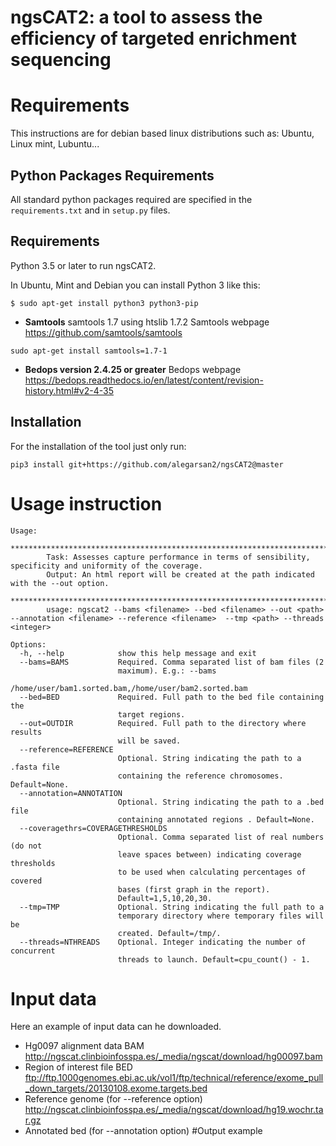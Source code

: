 ngsCAT2: a tool to assess the efficiency of targeted enrichment sequencing
=======================================


# Requirements
This instructions are for debian based linux distributions such as: Ubuntu, Linux mint, Lubuntu...  


## Python Packages Requirements

All standard python packages required are specified in
the `requirements.txt` and in `setup.py` files.

Requirements
------------

Python 3.5 or later to run ngsCAT2.

In Ubuntu, Mint and Debian you can install Python 3 like this:

    $ sudo apt-get install python3 python3-pip
    
- **Samtools**
samtools 1.7 using htslib 1.7.2
Samtools webpage https://github.com/samtools/samtools
```
sudo apt-get install samtools=1.7-1

```
- **Bedops version 2.4.25 or greater**
Bedops webpage https://bedops.readthedocs.io/en/latest/content/revision-history.html#v2-4-35


## 

## Installation
For the installation of the tool just only run:

```
pip3 install git+https://github.com/alegarsan2/ngsCAT2@master
```
# Usage instruction

```
Usage: 	
       	****************************************************************************************************************
       	Task: Assesses capture performance in terms of sensibility, specificity and uniformity of the coverage.
       	Output: An html report will be created at the path indicated with the --out option.
       	*****************************************************************************************************************
       	usage: ngscat2 --bams <filename> --bed <filename> --out <path> --annotation <filename> --reference <filename>  --tmp <path> --threads <integer>

Options:
  -h, --help            show this help message and exit
  --bams=BAMS           Required. Comma separated list of bam files (2
                        maximum). E.g.: --bams
                        /home/user/bam1.sorted.bam,/home/user/bam2.sorted.bam
  --bed=BED             Required. Full path to the bed file containing the
                        target regions.
  --out=OUTDIR          Required. Full path to the directory where results
                        will be saved.
  --reference=REFERENCE
                        Optional. String indicating the path to a .fasta file
                        containing the reference chromosomes. Default=None.
  --annotation=ANNOTATION
                        Optional. String indicating the path to a .bed file
                        containing annotated regions . Default=None.
  --coveragethrs=COVERAGETHRESHOLDS
                        Optional. Comma separated list of real numbers (do not
                        leave spaces between) indicating coverage thresholds
                        to be used when calculating percentages of covered
                        bases (first graph in the report).
                        Default=1,5,10,20,30.
  --tmp=TMP             Optional. String indicating the full path to a
                        temporary directory where temporary files will be
                        created. Default=/tmp/.
  --threads=NTHREADS    Optional. Integer indicating the number of concurrent
                        threads to launch. Default=cpu_count() - 1.
```

# Input data
Here an example of input data can he downloaded.

* Hg0097 alignment data BAM http://ngscat.clinbioinfosspa.es/_media/ngscat/download/hg00097.bam  
* Region of interest file BED ftp://ftp.1000genomes.ebi.ac.uk/vol1/ftp/technical/reference/exome_pull_down_targets/20130108.exome.targets.bed
* Reference genome (for --reference option) http://ngscat.clinbioinfosspa.es/_media/ngscat/download/hg19.wochr.tar.gz
* Annotated bed (for --annotation option) 
#Output example


